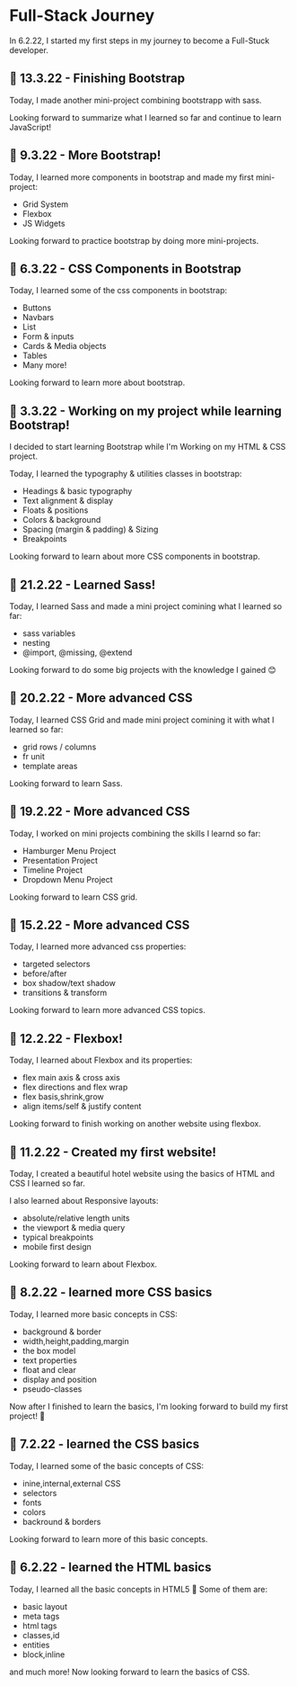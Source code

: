 # Full-Stack Journey
In 6.2.22, I started my first steps in my journey to become a Full-Stuck developer.

## 📅 13.3.22 - Finishing Bootstrap
Today, I made another mini-project combining bootstrapp with sass.

Looking forward to summarize what I learned so far and continue to learn JavaScript!

## 📅 9.3.22 - More Bootstrap!
Today, I learned more components in bootstrap and made my first mini-project:
-  Grid System
-  Flexbox
-  JS Widgets

Looking forward to practice bootstrap by doing more mini-projects.

## 📅 6.3.22 - CSS Components in Bootstrap
Today, I learned some of the css components in bootstrap:
-  Buttons
-  Navbars
-  List
-  Form & inputs
-  Cards & Media objects
-  Tables 
-  Many more!

Looking forward to learn more about bootstrap.

## 📅 3.3.22 - Working on my project while learning Bootstrap!
I decided to start learning Bootstrap while I'm Working on my HTML & CSS project.

Today, I learned the typography & utilities classes in bootstrap:
-  Headings & basic typography
-  Text alignment & display
-  Floats & positions
-  Colors & background
-  Spacing (margin & padding) & Sizing
-  Breakpoints

Looking forward to learn about more CSS components in bootstrap.

## 📅 21.2.22 - Learned Sass!
Today, I learned Sass and made a mini project comining what I learned so far:
-  sass variables
-  nesting
-  @import, @missing, @extend

Looking forward to do some big projects with the knowledge I gained 😊

## 📅 20.2.22 - More advanced CSS
Today, I learned CSS Grid and made mini project comining it with what I learned so far:
-  grid rows / columns
-  fr unit
-  template areas

Looking forward to learn Sass.

## 📅 19.2.22 - More advanced CSS
Today, I worked on mini projects combining the skills I learnd so far:
-  Hamburger Menu Project
-  Presentation Project
-  Timeline Project
-  Dropdown Menu Project

Looking forward to learn CSS grid.

## 📅 15.2.22 - More advanced CSS
Today, I learned more advanced css properties:
-  targeted selectors
-  before/after
-  box shadow/text shadow
-  transitions & transform

Looking forward to learn more advanced CSS topics.

## 📅 12.2.22 - Flexbox!
Today, I learned about Flexbox and its properties:
-  flex main axis & cross axis
-  flex directions and flex wrap
-  flex basis,shrink,grow
-  align items/self & justify content

Looking forward to finish working on another website using flexbox.

## 📅 11.2.22 - Created my first website!
Today, I created a beautiful hotel website using the basics of HTML and CSS I learned so far. 

I also learned about Responsive layouts:
- absolute/relative length units
- the viewport & media query
- typical breakpoints
- mobile first design

Looking forward to learn about Flexbox.

## 📅 8.2.22 - learned more CSS basics
Today, I learned more basic concepts in CSS:
- background & border
- width,height,padding,margin
- the box model
- text properties
- float and clear
- display and position
- pseudo-classes

Now after I finished to learn the basics, I'm looking forward to build my first project! 💪

## 📅 7.2.22 - learned the CSS basics
Today, I learned some of the basic concepts of CSS:
- inine,internal,external CSS
- selectors
- fonts
- colors
- backround & borders

Looking forward to learn more of this basic concepts.

## 📅 6.2.22 - learned the HTML basics
Today, I learned all the basic concepts in HTML5 👏
Some of them are:
- basic layout
- meta tags
- html tags
- classes,id
- entities
- block,inline

and much more! Now looking forward to learn the basics of CSS.